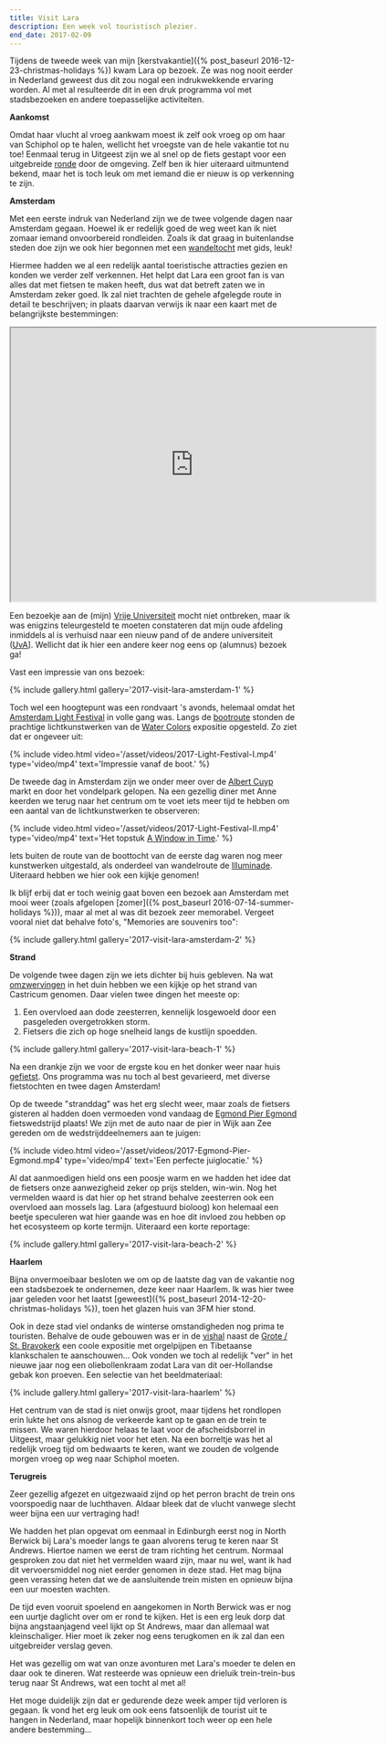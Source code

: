 ```yaml
---
title: Visit Lara
description: Een week vol touristisch plezier.
end_date: 2017-02-09
---
```

Tijdens de tweede week van mijn [kerstvakantie]({% post_baseurl 2016-12-23-christmas-holidays %}) kwam Lara op bezoek. Ze was nog nooit eerder in Nederland geweest dus dit zou nogal een indrukwekkende ervaring worden. Al met al resulteerde dit in een  druk programma vol met stadsbezoeken en andere toepasselijke activiteiten.

<a name="more"></a>

**Aankomst**

Omdat haar vlucht al vroeg aankwam moest ik zelf ook vroeg op om haar van Schiphol op te halen, wellicht het vroegste van de hele vakantie tot nu toe! Eenmaal terug in Uitgeest zijn we al snel op de fiets gestapt voor een uitgebreide [ronde](https://www.strava.com/activities/820059542) door de omgeving. Zelf ben ik hier uiteraard uitmuntend bekend, maar het is toch leuk om met iemand die er nieuw is op verkenning te zijn.

**Amsterdam**

Met een eerste indruk van Nederland zijn we de twee volgende dagen naar Amsterdam gegaan. Hoewel ik er redelijk goed de weg weet kan ik niet zomaar iemand onvoorbereid rondleiden. Zoals ik dat graag in buitenlandse steden doe zijn we ook hier begonnen met een [wandeltocht](http://www.neweuropetours.eu/amsterdam) met gids, leuk!

Hiermee hadden we al een redelijk aantal toeristische attracties gezien en konden we verder zelf verkennen. Het helpt dat Lara een groot fan is van alles dat met fietsen te maken heeft, dus wat dat betreft zaten we in Amsterdam zeker goed. Ik zal niet trachten de gehele afgelegde route in detail te beschrijven; in plaats daarvan verwijs ik naar een kaart met de belangrijkste bestemmingen:

<iframe src="https://www.google.com/maps/d/u/0/embed?mid=1WYGWLJkQdb2Tfach5EQdkxDOpks" width="640" height="480"></iframe>

Een bezoekje aan de (mijn) [Vrije Universiteit](https://www.vu.nl/nl/index.aspx) mocht niet ontbreken, maar ik was enigzins teleurgesteld te moeten constateren dat mijn oude afdeling inmiddels al is verhuisd naar een nieuw pand of de andere universiteit ([UvA](http://www.uva.nl/over-de-uva/organisatie/faculteiten/content/faculteit-der-natuurwetenschappen-wiskunde-en-informatica/locatie-en-contact/routebeschijving/routebeschrijving-fnwi.html)]. Wellicht dat ik hier een andere keer nog eens op (alumnus) bezoek ga!

Vast een impressie van ons bezoek:

{% include gallery.html gallery='2017-visit-lara-amsterdam-1' %}

Toch wel een hoogtepunt was een rondvaart 's avonds, helemaal omdat het [Amsterdam Light Festival](https://amsterdamlightfestival.com/en) in volle gang was. Langs de [bootroute](https://www.strava.com/activities/821370524) stonden de prachtige lichtkunstwerken van de [Water Colors](https://amsterdamlightfestival.com/en/light-art/water-colors/) expositie opgesteld. Zo ziet dat er ongeveer uit:

{% include video.html
    video='/asset/videos/2017-Light-Festival-I.mp4'
    type='video/mp4'
    text='Impressie vanaf de boot.'
%}

De tweede dag in Amsterdam zijn we onder meer over de [Albert Cuyp](http://albertcuyp-markt.amsterdam/) markt en door het vondelpark gelopen. Na een gezellig diner met Anne keerden we terug naar het centrum om te voet iets meer tijd te hebben om een aantal van de lichtkunstwerken te observeren:

{% include video.html
    video='/asset/videos/2017-Light-Festival-II.mp4'
    type='video/mp4'
    text='Het topstuk [A Window in Time](https://amsterdamlightfestival.com/en/light-art/water-colors/a-window-in-time/).'
%}

Iets buiten de route van de boottocht van de eerste dag waren nog meer kunstwerken uitgestald, als onderdeel van wandelroute de [Illuminade](https://amsterdamlightfestival.com/en/light-art/illuminade/). Uiteraard hebben we hier ook een kijkje genomen!

Ik blijf erbij dat er toch weinig gaat boven een bezoek aan Amsterdam met mooi weer (zoals afgelopen [zomer]({% post_baseurl 2016-07-14-summer-holidays %})), maar al met al was dit bezoek zeer memorabel. Vergeet vooral niet dat behalve foto's, "Memories are souvenirs too":

{% include gallery.html gallery='2017-visit-lara-amsterdam-2' %}


**Strand**

De volgende twee dagen zijn we iets dichter bij huis gebleven. Na wat [omzwervingen](https://www.strava.com/activities/823126648) in het duin hebben we een kijkje op het strand van Castricum genomen. Daar vielen twee dingen het meeste op:

1. Een overvloed aan dode zeesterren, kennelijk losgewoeld door een pasgeleden overgetrokken storm.
2. Fietsers die zich op hoge snelheid langs de kustlijn spoedden.

{% include gallery.html gallery='2017-visit-lara-beach-1' %}

Na een drankje zijn we voor de ergste kou en het donker weer naar huis [gefietst](https://www.strava.com/activities/823127297). Ons programma was nu toch al best gevarieerd, met diverse fietstochten en twee dagen Amsterdam!

Op de tweede "stranddag" was het erg slecht weer, maar zoals de fietsers gisteren al hadden doen vermoeden vond vandaag de [Egmond Pier Egmond](http://www.aguegmondpieregmond.nl/) fietswedstrijd plaats! We zijn met de auto naar de pier in Wijk aan Zee gereden om de wedstrijddeelnemers aan te juigen:

{% include video.html
    video='/asset/videos/2017-Egmond-Pier-Egmond.mp4'
    type='video/mp4'
    text='Een perfecte juiglocatie.'
%}

Al dat aanmoedigen hield ons een poosje warm en we hadden het idee dat de fietsers onze aanwezigheid zeker op prijs stelden, win-win. Nog het vermelden waard is dat hier op het strand behalve zeesterren ook een overvloed aan mossels lag. Lara (afgestuurd bioloog) kon helemaal een beetje speculeren wat hier gaande was en hoe dit invloed zou hebben op het ecosysteem op korte termijn. Uiteraard een korte reportage:

{% include gallery.html gallery='2017-visit-lara-beach-2' %}

**Haarlem**

Bijna onvermoeibaar besloten we om op de laatste dag van de vakantie nog een stadsbezoek te ondernemen, deze keer naar Haarlem. Ik was hier twee jaar geleden voor het laatst [geweest]({% post_baseurl 2014-12-20-christmas-holidays %}), toen het glazen huis van 3FM hier stond.

Ook in deze stad viel ondanks de winterse omstandigheden nog prima te touristen. Behalve de oude gebouwen was er in de [vishal](http://www.devishal.nl/) naast de [Grote / St. Bravokerk](http://www.bavo.nl/) een coole expositie met orgelpijpen en Tibetaanse klankschalen te aanschouwen... Ook vonden we toch al redelijk "ver" in het nieuwe jaar nog een oliebollenkraam zodat Lara van dit oer-Hollandse gebak kon proeven. Een selectie van het beeldmateriaal:

{% include gallery.html gallery='2017-visit-lara-haarlem' %}

Het centrum van de stad is niet onwijs groot, maar tijdens het rondlopen erin lukte het ons alsnog de verkeerde kant op te gaan en de trein te missen. We waren hierdoor helaas te laat voor de afscheidsborrel in Uitgeest, maar gelukkig niet voor het eten. Na een borreltje was het al redelijk vroeg tijd om bedwaarts te keren, want we zouden de volgende morgen vroeg op weg naar Schiphol moeten.

**Terugreis**

Zeer gezellig afgezet en uitgezwaaid zijnd op het perron bracht de trein ons voorspoedig naar de luchthaven. Aldaar bleek dat de vlucht vanwege slecht weer bijna een uur vertraging had!

We hadden het plan opgevat om eenmaal in Edinburgh eerst nog in North Berwick bij Lara's moeder langs te gaan alvorens terug te keren naar St Andrews. Hiertoe namen we eerst de tram richting het centrum. Normaal gesproken zou dat niet het vermelden waard zijn, maar nu wel, want ik had dit vervoersmiddel nog niet eerder genomen in deze stad. Het mag bijna geen verassing heten dat we de aansluitende trein misten en opnieuw bijna een uur moesten wachten.

De tijd even vooruit spoelend en aangekomen in North Berwick was er nog een uurtje daglicht over om er rond te kijken. Het is een erg leuk dorp dat bijna angstaanjagend veel lijkt op St Andrews, maar dan allemaal wat kleinschaliger. Hier moet ik zeker nog eens terugkomen en ik zal dan een uitgebreider verslag geven.

Het was gezellig om wat van onze avonturen met Lara's moeder te delen en daar ook te dineren. Wat resteerde was opnieuw een drieluik trein-trein-bus terug naar St Andrews, wat een tocht al met al!

Het moge duidelijk zijn dat er gedurende deze week amper tijd verloren is gegaan. Ik vond het erg leuk om ook eens fatsoenlijk de tourist uit te hangen in Nederland, maar hopelijk binnenkort toch weer op een hele andere bestemming...
